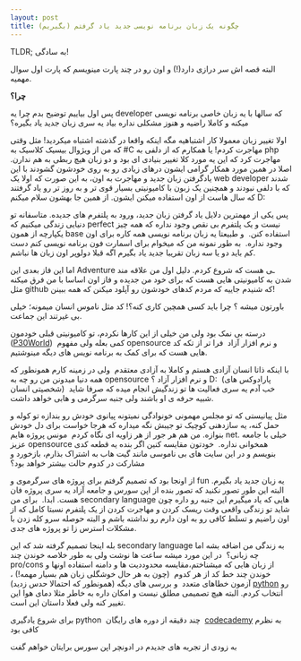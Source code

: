 ```yaml
---
layout: post
title: چگونه یک زبان برنامه نویسی جدید یاد گرفتم (بگیریم)
---
```

TLDR;
به سادگی!



البته قصه اش سر درازی دارد(!) و اون رو در چند پارت مینویسم که پارت اول سوال مهمیه.

**چرا؟** 


پس اول بیاییم توضیح بدم چرا یه developer که سالها با یه زبان خاصی برنامه نویسی میکنه و کاملا راضیه و هنوز مشکلی نداره بیاد یه سری زبان جدید یاد بگیره؟



اولا تغییر زبان معمولا کار اشتباهیه مگه اینکه واقعا در گذشته اشتباه میکردید! مثل وقتی که من از ویژوال بیسیک کلاسیک به #C مهاجرت کردم! یا همکارم که از دلفی به php مهاجرت کرد که این یه مورد کلا تغییر بنیادی ای بود و دو زبان هیچ ربطی به هم ندارن. اصلا در همین مورد همکار گرامی ایشون درهای زیادی رو به روی خودشون گشودند با این یادگرفتن زبان جدید و مهاجرت به اون، به این صورت که اولا یک web developer شدند که با دلفی نبودند و همچنین یک زبون با کامیونیتی بسیار قوی تر و به روز تر رو یاد گرفتند که سال هاست از اون استفاده میکنن ایشون. از همین جا بهشون سلام میکنم D:


پس یکی از مهمترین دلایل یاد گرفتن زبان جدید، ورود به پلتفرم های جدیده. متاسفانه تو دنیایی زندگی میکنیم که perfect نیست و یک پلتفرم بی نقص وجود نداره که همه چیز یکپارچه از همون base استفاده کنن.  و طبیعتا یه زبان برنامه نویسی همه کاره برای اون وجود نداره.  به طور نمونه من که میخوام برای اسمارت فون برنامه نویسی کنم دست کم باید دو یا سه زبان تقریبا جدید یاد بگیرم اگه قبلا دولوپر اون زبان ها نباشم.


اما این فاز بعدی این Adventure ـی هست که شروع کردم. دلیل اول من علاقه مند شدن به کامیونیتی هایی هست که برای خود من جدیده و فاز اون اساسا با من فرق میکنه مثل github که شنیدم جاییه که مردم کدهای خودشون رو آپلود میکنن که همه ببینن!


باورتون میشه ؟ چرا باید کسی همچین کاری کنه؟! کد مثل ناموس انسان میمونه؛ خیلی بی غیرتند این جماعت.


درسته بی نمک بود ولی من خیلی از این کارها نکردم، تو کامیونیتی قبلی خودمون ([P30World](http://forum.p30world.com/member.php?u=100929))  کمی بعله ولی مفهوم opensource و نرم افزار آزاد  فرا تر از تکه کد هایی هست که برای کمک به برنامه نویس های دیگه مینوشتیم.


با اینکه ذاتا انسان آزادی هستم و کاملا به آزادی معتقدم  ولی در زمینه کارم همونطور که همه دنیا میدونن من رو چه به opensource و نرم افزار آزاد ؟ D:  (پارادوکس های شخصیتی انسان)  خب آدم یه سری فعالیت ها تو زندگیش انجام میده که صرفا شاید شبیه حرفه ی او باشند ولی جنبه سرگرمی و هابی خواهد داشت.


مثل پیانیستی که تو مجلس مهمونی خونوادگی نمیتونه پیانوی خودش رو بندازه تو کوله و حمل کنه، یه سازدهنی کوچیک تو جیبش نگه میداره که هرجا خواست برای دل خودش بنوازه. من هم هر جور از هر زاویه ای نگاه کردم  مونس پروژه هایم net. خیلی با جامعه عزیز opensource همخوانی نداره.  خودتون مقایسه کنین اگر بنده یه قطعه کدی بنویسم و در این سایت های بی ناموسی مانند گیت هاب به اشتراک بذارم، بازخورد و مشارکت در کدوم حالت بیشتر خواهد بود؟


از اونجا بود که تصمیم گرفتم برای پروژه های سرگرموی و fun یه زبان جدید یاد بگیرم. البته این طور تصور نکنید که تصور بنده از اپن سورس و جامعه آزاد یه سری پروژه فان هست. ابدا.  برای من secondary language هایی که یاد میگیرم این جنبه رو داره چون شاید تو زندگی واقعی وقت ریسک کردن و مهاجرت کردن از یک پلتفرم نسبتا کامل که از اون راضیم و تسلط کافی رو به اون دارم رو نداشته باشم و البته حوصله سرو کله زدن با مشکلات استرس زا تو پروژه های جدی.


بله اینجا تصمیم گرفته شد که این secondary language به زندگی من اضافه بشه اما چه زبانی؟  در این مورد میشه ساعت ها نوشت ولی به طور خلاصه خوندن چند pro/cons از زبان هایی که میشناختم،مقایسه محدوددیت ها و دامنه استفاده اونها و خوندن چند خط کد از هر کدوم  (چون به هر حال خوشگلی زبان هم بسیار مهمه!) ، آزمون خطاهای متعدد  و بررسی های دیگه (همونطور که احتمالا حدس زدید) [python](http://www.python.org/) رو انتخاب کردم. البته هیچ تصمیمی مطلق نیست و امکان داره به خاطر مثلا دمای هوا این تغییر کنه ولی فعلا داستان این است.

برای شروع یادگیری python  چند دقیقه از دوره های رایگان  [codecademy](http://www.codecademy.com/) به نظرم کافی بود 

به زودی از تجربه های جدیدم در ادونچر اپن سورس برایتان خواهم گفت